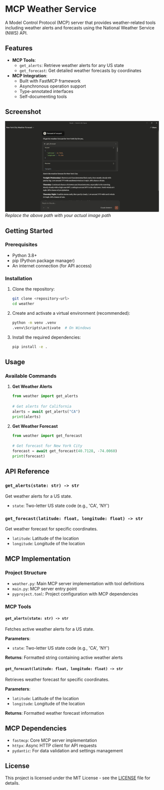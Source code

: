 # MCP Weather Service

A Model Control Protocol (MCP) server that provides weather-related tools including weather alerts and forecasts using the National Weather Service (NWS) API.

## Features

- **MCP Tools**:
  - `get_alerts`: Retrieve weather alerts for any US state
  - `get_forecast`: Get detailed weather forecasts by coordinates
- **MCP Integration**:
  - Built with FastMCP framework
  - Asynchronous operation support
  - Type-annotated interfaces
  - Self-documenting tools

## Screenshot

<!-- Add your Claude response image here -->
![Claude Response](img/pic.png)
*Replace the above path with your actual image path*

## Getting Started

### Prerequisites

- Python 3.8+
- pip (Python package manager)
- An internet connection (for API access)

### Installation

1. Clone the repository:
   ```bash
   git clone <repository-url>
   cd weather
   ```

2. Create and activate a virtual environment (recommended):
   ```bash
   python -m venv .venv
   .venv\Scripts\activate  # On Windows
   ```

3. Install the required dependencies:
   ```bash
   pip install -e .
   ```

## Usage

### Available Commands

1. **Get Weather Alerts**
   ```python
   from weather import get_alerts
   
   # Get alerts for California
   alerts = await get_alerts("CA")
   print(alerts)
   ```

2. **Get Weather Forecast**
   ```python
   from weather import get_forecast
   
   # Get forecast for New York City
   forecast = await get_forecast(40.7128, -74.0060)
   print(forecast)
   ```

## API Reference

### `get_alerts(state: str) -> str`
Get weather alerts for a US state.
- `state`: Two-letter US state code (e.g., 'CA', 'NY')

### `get_forecast(latitude: float, longitude: float) -> str`
Get weather forecast for specific coordinates.
- `latitude`: Latitude of the location
- `longitude`: Longitude of the location

## MCP Implementation

### Project Structure

- `weather.py`: Main MCP server implementation with tool definitions
- `main.py`: MCP server entry point
- `pyproject.toml`: Project configuration with MCP dependencies

### MCP Tools

#### `get_alerts(state: str) -> str`
Fetches active weather alerts for a US state.

**Parameters**:
- `state`: Two-letter US state code (e.g., 'CA', 'NY')

**Returns**:
Formatted string containing active weather alerts

#### `get_forecast(latitude: float, longitude: float) -> str`
Retrieves weather forecast for specific coordinates.

**Parameters**:
- `latitude`: Latitude of the location
- `longitude`: Longitude of the location

**Returns**:
Formatted weather forecast information

## MCP Dependencies

- `fastmcp`: Core MCP server implementation
- `httpx`: Async HTTP client for API requests
- `pydantic`: For data validation and settings management

## License

This project is licensed under the MIT License - see the [LICENSE](LICENSE) file for details.
